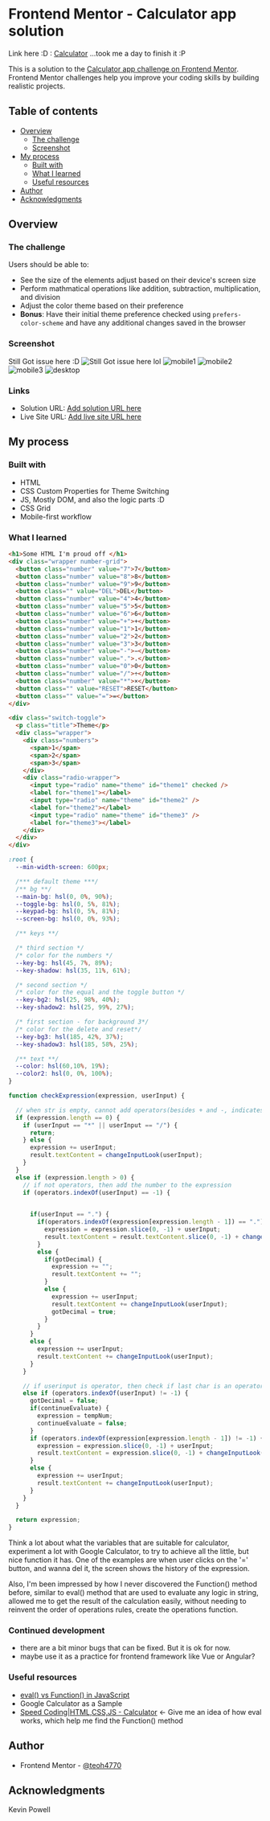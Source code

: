 # Frontend Mentor - Calculator app solution
Link here :D : [Calculator](https://teoh4770.github.io/fm-calculator/)
...took me a day to finish it :P

This is a solution to the [Calculator app challenge on Frontend Mentor](https://www.frontendmentor.io/challenges/calculator-app-9lteq5N29). Frontend Mentor challenges help you improve your coding skills by building realistic projects. 

## Table of contents

- [Overview](#overview)
  - [The challenge](#the-challenge)
  - [Screenshot](#screenshot)
- [My process](#my-process)
  - [Built with](#built-with)
  - [What I learned](#what-i-learned)
  - [Useful resources](#useful-resources)
- [Author](#author)
- [Acknowledgments](#acknowledgments)


## Overview

### The challenge

Users should be able to:

- See the size of the elements adjust based on their device's screen size
- Perform mathmatical operations like addition, subtraction, multiplication, and division
- Adjust the color theme based on their preference
- **Bonus**: Have their initial theme preference checked using `prefers-color-scheme` and have any additional changes saved in the browser

### Screenshot
Still Got issue here :D
![Still Got issue here lol](https://user-images.githubusercontent.com/98545971/218294915-0f0ad380-ebe5-402a-8217-17ce6f7c4a05.png)
![mobile1](https://user-images.githubusercontent.com/98545971/218294813-c87a7ec4-baa3-4654-a404-b8fe412d6177.png)
![mobile2](https://user-images.githubusercontent.com/98545971/218294819-b69a9f09-9fac-4528-8527-fc558bdb49cf.png)
![mobile3](https://user-images.githubusercontent.com/98545971/218294831-a12a3bba-77bd-435e-b248-78071323e0d0.png)
![desktop](https://user-images.githubusercontent.com/98545971/218294877-592264f9-909b-48ad-95b1-9b5790a983a7.png)

### Links

- Solution URL: [Add solution URL here](https://your-solution-url.com)
- Live Site URL: [Add live site URL here](https://your-live-site-url.com)

## My process

### Built with

- HTML
- CSS Custom Properties for Theme Switching
- JS, Mostly DOM, and also the logic parts :D
- CSS Grid
- Mobile-first workflow

### What I learned

```html
<h1>Some HTML I'm proud off </h1>
<div class="wrapper number-grid">
  <button class="number" value="7">7</button>
  <button class="number" value="8">8</button>
  <button class="number" value="9">9</button>
  <button class="" value="DEL">DEL</button>
  <button class="number" value="4">4</button>
  <button class="number" value="5">5</button>
  <button class="number" value="6">6</button>
  <button class="number" value="+">+</button>
  <button class="number" value="1">1</button>
  <button class="number" value="2">2</button>
  <button class="number" value="3">3</button>
  <button class="number" value="-">−</button>
  <button class="number" value=".">.</button>
  <button class="number" value="0">0</button>
  <button class="number" value="/">÷</button>
  <button class="number" value="*">×</button>
  <button class="" value="RESET">RESET</button>
  <button class="" value="=">=</button>
</div>

<div class="switch-toggle">
  <p class="title">Theme</p>
  <div class="wrapper">
    <div class="numbers">
      <span>1</span>
      <span>2</span>
      <span>3</span>
    </div>
    <div class="radio-wrapper">
      <input type="radio" name="theme" id="theme1" checked />
      <label for="theme1"></label>
      <input type="radio" name="theme" id="theme2" />
      <label for="theme2"></label>
      <input type="radio" name="theme" id="theme3" />
      <label for="theme3"></label>
    </div>
  </div>
</div>
```
```css
:root {
  --min-width-screen: 600px;

  /*** default theme ***/
  /** bg **/
  --main-bg: hsl(0, 0%, 90%);
  --toggle-bg: hsl(0, 5%, 81%);
  --keypad-bg: hsl(0, 5%, 81%);
  --screen-bg: hsl(0, 0%, 93%);

  /** keys **/

  /* third section */
  /* color for the numbers */
  --key-bg: hsl(45, 7%, 89%);
  --key-shadow: hsl(35, 11%, 61%);

  /* second section */
  /* color for the equal and the toggle button */
  --key-bg2: hsl(25, 98%, 40%);
  --key-shadow2: hsl(25, 99%, 27%);

  /* first section - for background 3*/
  /* color for the delete and reset*/
  --key-bg3: hsl(185, 42%, 37%);
  --key-shadow3: hsl(185, 58%, 25%);

  /** text **/
  --color: hsl(60,10%, 19%);
  --color2: hsl(0, 0%, 100%);
}
```

```js
function checkExpression(expression, userInput) {

  // when str is empty, cannot add operators(besides + and -, indicates positive and negative)
  if (expression.length == 0) {
    if (userInput == "*" || userInput == "/") {
      return;
    } else {
      expression += userInput;
      result.textContent = changeInputLook(userInput);
    }
  }
  else if (expression.length > 0) {
    // if not operators, then add the number to the expression
    if (operators.indexOf(userInput) == -1) {
      

      if(userInput == ".") {
        if(operators.indexOf(expression[expression.length - 1]) == ".") {
          expression = expression.slice(0, -1) + userInput;
          result.textContent = result.textContent.slice(0, -1) + changeInputLook(userInput);
        }
        else {
          if(gotDecimal) {
            expression += "";
            result.textContent += "";
          }
          else {
            expression += userInput;
            result.textContent += changeInputLook(userInput);
            gotDecimal = true;
          }
        }
      }
      else {
        expression += userInput;
        result.textContent += changeInputLook(userInput);
      }
    } 

    // if userinput is operator, then check if last char is an operator, if not, then just add it in
    else if (operators.indexOf(userInput) != -1) {
      gotDecimal = false;
      if(continueEvaluate) {
        expression = tempNum;
        continueEvaluate = false;
      }
      if (operators.indexOf(expression[expression.length - 1]) != -1) {
        expression = expression.slice(0, -1) + userInput;
        result.textContent = expression.slice(0, -1) + changeInputLook(userInput);
      } 
      else {
        expression += userInput;
        result.textContent += changeInputLook(userInput);
      }
    }
  }

  return expression;
}
```
Think a lot about what the variables that are suitable for calculator, experiment a lot with Google Calculator, to try to achieve all the little, but nice function it has. One of the examples are when user clicks on the '=' button, and wanna del it, the screen shows the history of the expression.

Also, I'm been impressed by how I never discovered the Function() method before, similar to eval() method that are used to evaluate any logic in string, allowed me to get the result of the calculation easily, without needing to reinvent the order of operations rules, create the operations function.

### Continued development

- there are a bit minor bugs that can be fixed. But it is ok for now.
- maybe use it as a practice for frontend framework like Vue or Angular? 

### Useful resources

- [eval() vs Function() in JavaScript](https://www.educative.io/answers/eval-vs-function-in-javascript)
- Google Calculator as a Sample
- [Speed Coding|HTML,CSS,JS - Calculator](https://youtu.be/JDiurjhpOXA) <- Give me an idea of how eval works, which help me find the Function() method

## Author
- Frontend Mentor - [@teoh4770]([https://www.frontendmentor.io/profile/teoh4770])

## Acknowledgments
Kevin Powell
